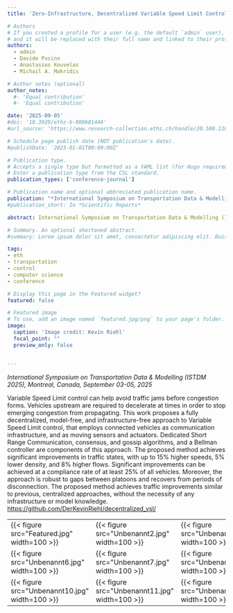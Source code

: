 ```yaml
---
title: 'Zero-Infrastructure, Decentralized Variable Speed Limit Control'

# Authors
# If you created a profile for a user (e.g. the default `admin` user), write the username (folder name) here
# and it will be replaced with their full name and linked to their profile.
authors:
  - admin
  - Davide Pusino
  - Anastasios Kouvelas
  - Michail A. Makridis

# Author notes (optional)
author_notes:
  #- 'Equal contribution'
  #- 'Equal contribution'

date: '2025-09-05'
#doi: '10.3929/ethz-b-000681446'
#url_source: 'https://www.research-collection.ethz.ch/handle/20.500.11850/681446'

# Schedule page publish date (NOT publication's date).
#publishDate: '2023-01-01T00:00:00Z'

# Publication type.
# Accepts a single type but formatted as a YAML list (for Hugo requirements).
# Enter a publication type from the CSL standard.
publication_types: ['conference-journal']

# Publication name and optional abbreviated publication name.
publication: "*International Symposium on Transportation Data & Modelling (ISTDM 2025), Montreal, Canada, September 03-05, 2025*"
#publication_short: In *Scientific Reports*

abstract: International Symposium on Transportation Data & Modelling (ISTDM 2025), Montreal, Canada, September 03-05, 2025

# Summary. An optional shortened abstract.
#summary: Lorem ipsum dolor sit amet, consectetur adipiscing elit. Duis posuere tellus ac convallis placerat. Proin tincidunt magna sed ex sollicitudin condimentum.

tags: 
- eth
- transportation
- control
- computer science
- conference

# Display this page in the Featured widget?
featured: false

# Featured image
# To use, add an image named `featured.jpg/png` to your page's folder. 
image:
  caption: 'Image credit: Kevin Riehl'
  focal_point: ""
  preview_only: false


---
```

*International Symposium on Transportation Data & Modelling (ISTDM 2025), Montreal, Canada, September 03-05, 2025*

Variable Speed Limit control can help avoid traffic jams before congestion forms. Vehicles upstream are required to decelerate at times in order to stop emerging congestion from propagating. This work proposes a fully decentralized, model-free, and infrastructure-free approach to Variable Speed Limit control, that employs connected vehicles as communication infrastructure, and as moving sensors and actuators. Dedicated Short Range Communication, consensus, and gossip algorithms, and a Bellman controller are components of this approach. The proposed method achieves significant improvements in traffic states, with up to 15% higher speeds, 5% lower density, and 8% higher flows. Significant improvements can be achieved at a compliance rate of at least 25% of all vehicles. Moreover, the approach is robust to gaps between platoons and recovers from periods of disconnection. The proposed method achieves traffic improvements similar to previous, centralized approaches, without the necessity of any infrastructure or model knowledge. https://github.com/DerKevinRiehl/decentralized_vsl/

<table>
  <tr>
    <td>{{< figure src="Featured.jpg" width=100 >}}</td>
    <td>{{< figure src="Unbenannt2.jpg" width=100 >}}</td>
    <td>{{< figure src="Unbenannt3.jpg" width=100 >}}</td>
    <td>{{< figure src="Unbenannt4.jpg" width=100 >}}</td>
    <td>{{< figure src="Unbenannt5.jpg" width=100 >}}</td>
  </tr>
  <tr>
    <td>{{< figure src="Unbenannt6.jpg" width=100 >}}</td>
    <td>{{< figure src="Unbenannt7.jpg" width=100 >}}</td>
    <td>{{< figure src="Unbenannt8.jpg" width=100 >}}</td>
    <td>{{< figure src="Unbenannt9.jpg" width=100 >}}</td>
  </tr>
    
  <tr>
    <td>{{< figure src="Unbenannt10.jpg" width=100 >}}</td>
    <td>{{< figure src="Unbenannt11.jpg" width=100 >}}</td>
    <td>{{< figure src="Unbenannt12.jpg" width=100 >}}</td>
    <td>{{< figure src="Unbenannt13.jpg" width=100 >}}</td>
  </tr>
</table>
